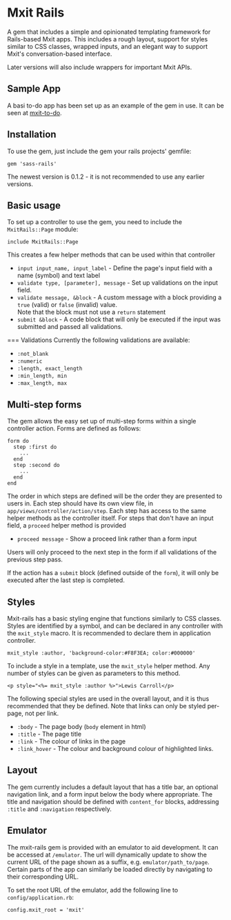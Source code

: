 Mxit Rails
==========

A gem that includes a simple and opinionated templating framework for Rails-based Mxit apps.
This includes a rough layout, support for styles similar to CSS classes, wrapped inputs, and
an elegant way to support Mxit's conversation-based interface.

Later versions will also include wrappers for important Mxit APIs.

Sample App
----------
A basi to-do app has been set up as an example of the gem in use.  It can be seen at [mxit-to-do](https://github.com/linsen/mxit-to-do).

Installation
------------
To use the gem, just include the gem your rails projects' gemfile:

    gem 'sass-rails'

The newest version is 0.1.2 - it is not recommended to use any earlier versions.

Basic usage
-----------
To set up a controller to use the gem, you need to include the `MxitRails::Page` module:

    include MxitRails::Page

This creates a few helper methods that can be used within that controller

- `input input_name, input_label` - Define the page's input field with a name (symbol) and text label
- `validate type, [parameter], message` - Set up validations on the input field.
- `validate message, &block` - A custom message with a block providing a `true` (valid) or `false` (invalid) value.  
  Note that the block must not use a `return` statement
- `submit &block` - A code block that will only be executed if the input was submitted and passed all validations.

=== Validations
Currently the following validations are available:
- `:not_blank`
- `:numeric`
- `:length, exact_length`
- `:min_length, min`
- `:max_length, max`


Multi-step forms
----------------
The gem allows the easy set up of multi-step forms within a single controller action.  Forms are defined as follows:

    form do
      step :first do
        ...
      end
      step :second do
        ...
      end
    end

The order in which steps are defined will be the order they are presented to users in.  Each step should have its own view file, in
`app/views/controller/action/step`.  Each step has access to the same helper methods as the controller itself.  For steps that don't
have an input field, a `proceed` helper method is provided

- `proceed message` - Show a proceed link rather than a form input

Users will only proceed to the next step in the form if all validations of the previous step pass.

If the action has a `submit` block (defined outside of the `form`), it will only be executed after the last step is completed.


Styles
------
Mxit-rails has a basic styling engine that functions similarly to CSS classes.  Styles are identified by a symbol, 
and can be declared in any controller with the `mxit_style` macro.  It is recommended to declare them in application controller.

    mxit_style :author, 'background-color:#F8F3EA; color:#000000'

To include a style in a template, use the `mxit_style` helper method.  Any number of styles can be given as parameters to this method.

    <p style="<%= mxit_style :author %>">Lewis Carroll</p>

The following special styles are used in the overall layout, and it is thus recommended that they be defined.  Note that links can only be styled per-page, not per link.

- `:body` - The page body (`body` element in html)
- `:title` - The page title
- `:link` - The colour of links in the page
- `:link_hover` - The colour and background colour of highlighted links.


Layout
------
The gem currently includes a default layout that has a title bar, an optional navigation link, and a form input below the body where appropriate.
The title and navigation should be defined with `content_for` blocks, addressing `:title` and `:navigation` respectively.


Emulator
--------
The mxit-rails gem is provided with an emulator to aid development.  It can be accessed at `/emulator`.  The url will dynamically update to show
the current URL of the page shown as a suffix, e.g. `emulator/path_to/page`.  Certain parts of the app can similarly be loaded directly by
navigating to their corresponding URL.

To set the root URL of the emulator, add the following line to `config/application.rb`:

    config.mxit_root = 'mxit'
